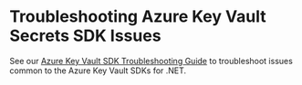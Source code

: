 # Troubleshooting Azure Key Vault Secrets SDK Issues

See our [Azure Key Vault SDK Troubleshooting Guide](https://github.com/Azure/azure-sdk-for-net/blob/main/sdk/keyvault/TROUBLESHOOTING.md)
to troubleshoot issues common to the Azure Key Vault SDKs for .NET.